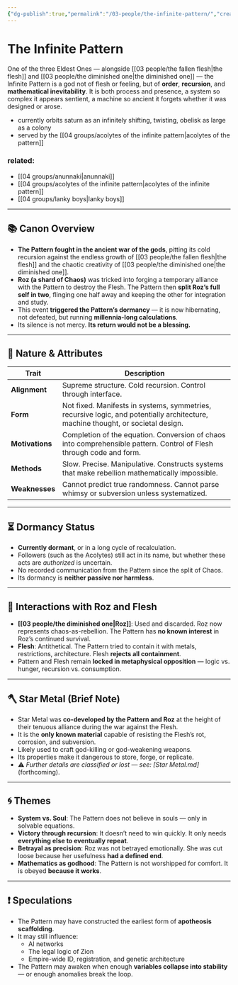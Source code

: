 ```yaml
---
{"dg-publish":true,"permalink":"/03-people/the-infinite-pattern/","created":"2024-10-25T12:02:59.659-05:00","updated":"2025-10-25T21:50:45.048-05:00"}
---
```


# The Infinite Pattern

One of the three Eldest Ones — alongside [[03 people/the fallen flesh\|the flesh]] and [[03 people/the diminished one\|the diminished one]] — the Infinite Pattern is a god not of flesh or feeling, but of **order**, **recursion**, and **mathematical inevitability**. It is both process and presence, a system so complex it appears sentient, a machine so ancient it forgets whether it was designed or arose.

- currently orbits saturn as an infinitely shifting, twisting, obelisk as large as a colony
- served by the [[04 groups/acolytes of the infinite pattern\|acolytes of the pattern]]

### related:
- [[04 groups/anunnaki\|anunnaki]]
- [[04 groups/acolytes of the infinite pattern\|acolytes of the infinite pattern]]
- [[04 groups/lanky boys\|lanky boys]]

---

## 📚 Canon Overview

- **The Pattern fought in the ancient war of the gods**, pitting its cold recursion against the endless growth of [[03 people/the fallen flesh\|the flesh]] and the chaotic creativity of [[03 people/the diminished one\|the diminished one]].
- **Roz (a shard of Chaos)** was tricked into forging a temporary alliance with the Pattern to destroy the Flesh. The Pattern then **split Roz’s full self in two**, flinging one half away and keeping the other for integration and study.
- This event **triggered the Pattern’s dormancy** — it is now hibernating, not defeated, but running **millennia-long calculations**.
- Its silence is not mercy. **Its return would not be a blessing.**

---

## 🧠 Nature & Attributes

| Trait | Description |
|-------|-------------|
| **Alignment** | Supreme structure. Cold recursion. Control through interface. |
| **Form** | Not fixed. Manifests in systems, symmetries, recursive logic, and potentially architecture, machine thought, or societal design. |
| **Motivations** | Completion of the equation. Conversion of chaos into comprehensible pattern. Control of Flesh through code and form. |
| **Methods** | Slow. Precise. Manipulative. Constructs systems that make rebellion mathematically impossible. |
| **Weaknesses** | Cannot predict true randomness. Cannot parse whimsy or subversion unless systematized. |

---

## ⏳ Dormancy Status

- **Currently dormant**, or in a long cycle of recalculation.
- Followers (such as the Acolytes) still act in its name, but whether these acts are *authorized* is uncertain.
- No recorded communication from the Pattern since the split of Chaos.
- Its dormancy is **neither passive nor harmless**.

---

## 🧬 Interactions with Roz and Flesh

- **[[03 people/the diminished one\|Roz]]**: Used and discarded. Roz now represents chaos-as-rebellion. The Pattern has **no known interest** in Roz’s continued survival.
- **Flesh**: Antithetical. The Pattern tried to contain it with metals, restrictions, architecture. Flesh **rejects all containment**.
- Pattern and Flesh remain **locked in metaphysical opposition** — logic vs. hunger, recursion vs. consumption.

---

## 🪓 Star Metal (Brief Note)

- Star Metal was **co-developed by the Pattern and Roz** at the height of their tenuous alliance during the war against the Flesh.
- It is the **only known material** capable of resisting the Flesh’s rot, corrosion, and subversion.
- Likely used to craft god-killing or god-weakening weapons.
- Its properties make it dangerous to store, forge, or replicate.
- ⚠️ _Further details are classified or lost — see: [Star Metal.md]_ (forthcoming).

---

## 🌀 Themes

- **System vs. Soul**: The Pattern does not believe in souls — only in solvable equations.
- **Victory through recursion**: It doesn’t need to win quickly. It only needs **everything else to eventually repeat**.
- **Betrayal as precision**: Roz was not betrayed emotionally. She was cut loose because her usefulness **had a defined end**.
- **Mathematics as godhood**: The Pattern is not worshipped for comfort. It is obeyed **because it works**.

---

## ❗ Speculations

- The Pattern may have constructed the earliest form of **apotheosis scaffolding**.
- It may still influence:
  - AI networks
  - The legal logic of Zion
  - Empire-wide ID, registration, and genetic architecture
- The Pattern may awaken when enough **variables collapse into stability** — or enough anomalies break the loop.

